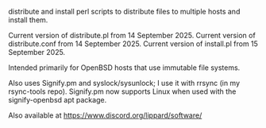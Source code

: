 distribute and install perl scripts to distribute files to multiple hosts and install them.

Current version of distribute.pl from 14 September 2025.
Current version of distribute.conf from 14 September 2025.
Current version of install.pl from 15 September 2025.

Intended primarily for OpenBSD hosts that use immutable file systems.

Also uses Signify.pm and syslock/sysunlock; I use it with rrsync (in my rsync-tools repo).
Signify.pm now supports Linux when used with the signify-openbsd apt package.

Also available at https://www.discord.org/lippard/software/
